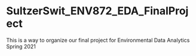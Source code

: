 # SultzerSwit_ENV872_EDA_FinalProject
This is a way to organize our final project for Environmental Data Analytics Spring 2021
